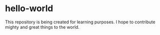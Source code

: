 # hello-world
This repository is being created for learning purposes.
I hope to contribute mighty and great things to the world.
